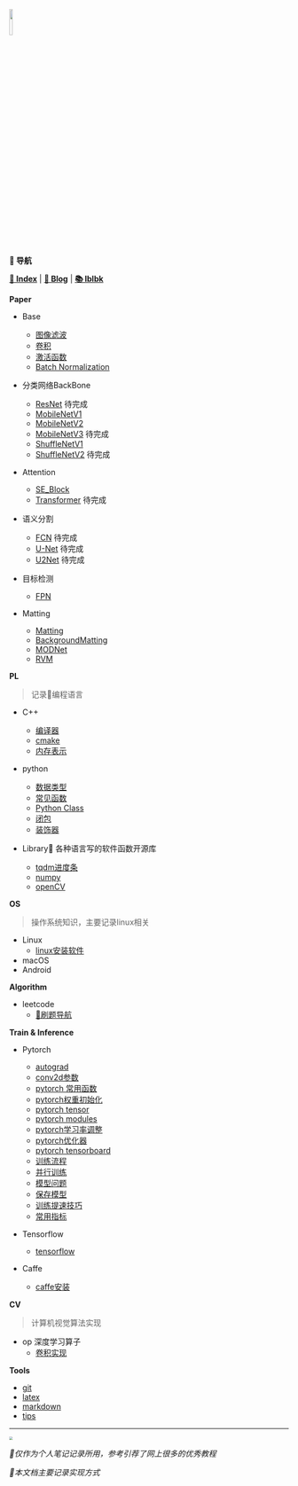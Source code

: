 <head><style type="text/css">h1:first-child {display:none;}</style><link rel="shortcut icon" href="https://fastly.jsdelivr.net/gh/lblbk/picgo/work/cola.svg"></head>

<img src="https://fastly.jsdelivr.net/gh/lblbk/picgo/work/20201224164001.png" width="11%" height="11%" >

**📡 导航**

**[🔬 Index](/)** \| **[🔎 Blog](/blog)** \| **[📚 lblbk](/lblbk)**

**Paper**

- Base
  
  - [图像滤波](/blog/paper/image_processing)
  - [卷积](/blog/paper/convolution)
  - [激活函数](/blog/paper/activation)
  - [Batch Normalization](/blog/paper/batchnormalization)

- 分类网络BackBone
  
  - [ResNet](/blog/paper/resnet) 待完成
  - [MobileNetV1](/blog/paper/mobilenetv1)
  - [MobileNetV2](/blog/paper/mobilenetv2)
  - [MobileNetV3](/blog/paper/mobilenetv3) 待完成
  - [ShuffleNetV1](/blog/paper/shufflenetv1)
  - [ShuffleNetV2](/blog/paper/shufflenetv2) 待完成

- Attention
  
  - [SE_Block](/blog/paper/se_block)
  - [Transformer](#) 待完成

- 语义分割
  
  - [FCN](/blog/paper/fcn) 待完成
  - [U-Net](/blog/paper/unet) 待完成
  - [U2Net](/blog/paper/u2net) 待完成

- 目标检测
  
  - [FPN](/blog/paper/fpn)

- Matting
  
  - [Matting](/blog/paper/matting)
  - [BackgroundMatting](/blog/paper/backgroundmatting)
  - [MODNet](/blog/paper/modnet)
  - [RVM](/blog/paper/RVM)

**PL**

> 记录📝编程语言

- C++
  - [编译器](/blog/pl/cpp/compiler)
  - [cmake](/blog/pl/cpp/cmake)
  - [内存表示](/blog/pl/cpp/mem)
  
- python
  - [数据类型](/blog/pl/python/data_structures)
  - [常见函数](/blog/pl/python/function)
  - [Python Class](/blog/pl/python/class)
  - [闭包](/blog/pl/python/closure)
  - [装饰器](/blog/pl/python/decorator)

- Library🔧 各种语言写的软件函数开源库
  - [tqdm进度条](/blog/pl/library/tqdm)
  - [numpy](/blog/pl/library/numpy)
  - [openCV](/blog/pl/library/opencv)

**OS**

> 操作系统知识，主要记录linux相关

- Linux
  - [linux安装软件](/blog/os/linux/linux_install)
- macOS
- Android

**Algorithm**

- leetcode
  - [🧭刷题导航](/blog/coding/leetcode/guide)

**Train & Inference**

- Pytorch

  - [autograd](/blog/dl/pytorch/autograd)
  - [conv2d参数](/blog/dl/pytorch/convolution)
  - [pytorch 常用函数](/blog/dl/pytorch/pytorch_function)
  - [pytorch权重初始化](/blog/dl/pytorch/torch_init)
  - [pytorch tensor](#)
  - [pytorch modules](/blog/dl/pytorch/pytorch_modules)
  - [pytorch学习率调整](/blog/dl/pytorch/lr_scheduler)
  - [pytorch优化器](/blog/dl/pytorch/optimizer)
  - [pytorch tensorboard](/blog/dl/pytorch/pytorch_tensorboard)
  - [训练流程](/blog/dl/pytorch/train)
  - [并行训练](/blog/dl/pytorch/parallelism)
  - [模型问题](/blog/dl/pytorch/train_model)
  - [保存模型](/blog/dl/pytorch/save)
  - [训练提速技巧](/blog/dl/pytorch/train_trick)
  - [常用指标](/blog/dl/pytorch/evaluation)

- Tensorflow

  - [tensorflow](/blog/dl/tensorflow/tensorflow)

- Caffe
  - [caffe安装](/blog/dl/caffe/install)

**CV**

> 计算机视觉算法实现

- op 深度学习算子
  - [卷积实现](/blog/cv/op/conv/)

**Tools**

- [git](/blog/tools/git)
- [latex](/blog/tools/latex)
- [markdown](/blog/tools/md)
- [tips](/blog/tools/tips)

***

<img src="https://fastly.jsdelivr.net/gh/lblbk/picgo/img/default1.jpg" style="zoom: 35%;" >

*🎉仅作为个人笔记记录所用，参考引荐了网上很多的优秀教程*

*🎉本文档主要记录实现方式*